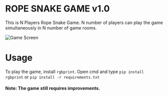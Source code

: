 # ROPE SNAKE GAME v1.0

This is N Players Rope Snake Game. N number of players can play the game simultaneously
in N number of game rooms.

![Game Screen](https://qu.ax/Kxoq.png)

# Usage

To play the game, install `rgbprint`. 
Open cmd and type `pip install rgbprint`
or `pip install -r requirements.txt`



#### Note: The game still requires improvements.